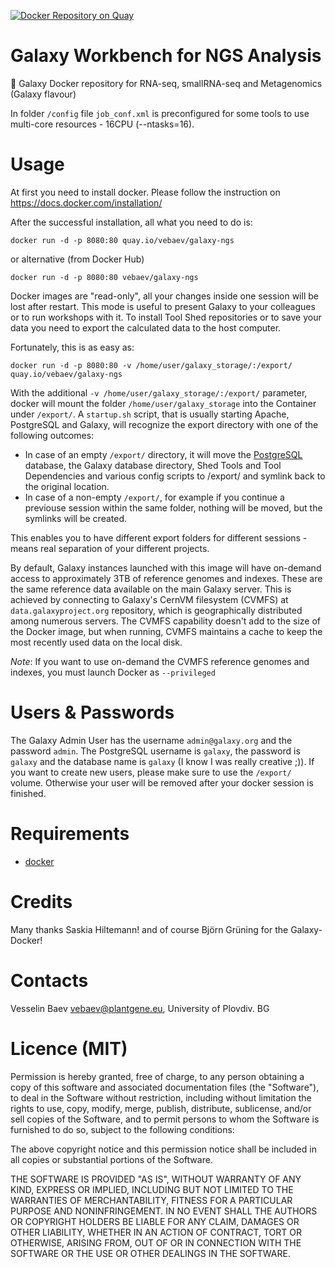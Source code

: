 
[![Docker Repository on Quay](https://quay.io/repository/vebaev/galaxy-ngs/status "Docker Repository on Quay")](https://quay.io/repository/vebaev/galaxy-ngs)


Galaxy Workbench for NGS Analysis
=================================

:whale: Galaxy Docker repository for RNA-seq, smallRNA-seq and Metagenomics (Galaxy flavour)

In folder ``/config`` file ``job_conf.xml`` is preconfigured for some tools to use multi-core resources - 16CPU (--ntasks=16).


Usage
=====
At first you need to install docker. Please follow the instruction on https://docs.docker.com/installation/

After the successful installation, all what you need to do is:

``docker run -d -p 8080:80 quay.io/vebaev/galaxy-ngs``

or alternative (from Docker Hub)

``docker run -d -p 8080:80 vebaev/galaxy-ngs``

Docker images are "read-only", all your changes inside one session will be lost after restart. This mode is useful to present Galaxy to your colleagues or to run workshops with it. To install Tool Shed repositories or to save your data you need to export the calculated data to the host computer.

Fortunately, this is as easy as:

``docker run -d -p 8080:80 -v /home/user/galaxy_storage/:/export/ quay.io/vebaev/galaxy-ngs``

With the additional ``-v /home/user/galaxy_storage/:/export/`` parameter, docker will mount the folder ``/home/user/galaxy_storage`` into the Container under ``/export/``. A ``startup.sh`` script, that is usually starting Apache, PostgreSQL and Galaxy, will recognize the export directory with one of the following outcomes:

  - In case of an empty ``/export/`` directory, it will move the [PostgreSQL](http://www.postgresql.org/) database, the Galaxy database directory, Shed Tools and Tool Dependencies and various config scripts to /export/ and symlink back to the original location.
  - In case of a non-empty ``/export/``, for example if you continue a previouse session within the same folder, nothing will be moved, but the symlinks will be created.

This enables you to have different export folders for different sessions - means real separation of your different projects.


By default, Galaxy instances launched with this image will have on-demand access to approximately 3TB of
reference genomes and indexes. These are the same reference data available on the main Galaxy server.
This is achieved by connecting to Galaxy's CernVM filesystem (CVMFS) at `data.galaxyproject.org` repository,
which is geographically distributed among numerous servers.
The CVMFS capability doesn't add to the size of the Docker image, but when running, CVMFS maintains
a cache to keep the most recently used data on the local disk.

*Note*: If you want to use on-demand the CVMFS reference genomes and indexes, you must launch Docker as `--privileged`


Users & Passwords
================

The Galaxy Admin User has the username ``admin@galaxy.org`` and the password ``admin``.
The PostgreSQL username is ``galaxy``, the password is ``galaxy`` and the database name is ``galaxy`` (I know I was really creative ;)).
If you want to create new users, please make sure to use the ``/export/`` volume. Otherwise your user will be removed after your docker session is finished.


Requirements
============

- [docker](https://docs.docker.com/installation/)


Credits
============
Many thanks Saskia Hiltemann! and of course Björn Grüning for the Galaxy-Docker!


Contacts
============
Vesselin Baev vebaev@plantgene.eu, University of Plovdiv. BG


Licence (MIT)
=============

Permission is hereby granted, free of charge, to any person obtaining a copy
of this software and associated documentation files (the "Software"), to deal
in the Software without restriction, including without limitation the rights
to use, copy, modify, merge, publish, distribute, sublicense, and/or sell
copies of the Software, and to permit persons to whom the Software is
furnished to do so, subject to the following conditions:

The above copyright notice and this permission notice shall be included in
all copies or substantial portions of the Software.

THE SOFTWARE IS PROVIDED "AS IS", WITHOUT WARRANTY OF ANY KIND, EXPRESS OR
IMPLIED, INCLUDING BUT NOT LIMITED TO THE WARRANTIES OF MERCHANTABILITY,
FITNESS FOR A PARTICULAR PURPOSE AND NONINFRINGEMENT. IN NO EVENT SHALL THE
AUTHORS OR COPYRIGHT HOLDERS BE LIABLE FOR ANY CLAIM, DAMAGES OR OTHER
LIABILITY, WHETHER IN AN ACTION OF CONTRACT, TORT OR OTHERWISE, ARISING FROM,
OUT OF OR IN CONNECTION WITH THE SOFTWARE OR THE USE OR OTHER DEALINGS IN
THE SOFTWARE.

